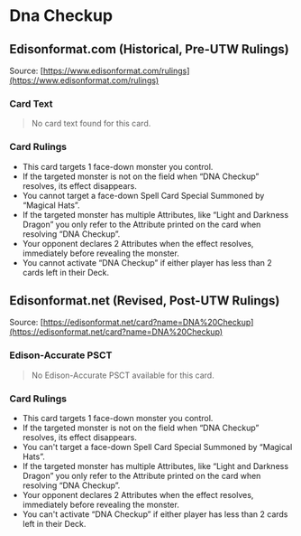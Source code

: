# Dna Checkup

## Edisonformat.com (Historical, Pre-UTW Rulings)

Source: [https://www.edisonformat.com/rulings](https://www.edisonformat.com/rulings)

### Card Text

> No card text found for this card.

### Card Rulings

*   This card targets 1 face-down monster you control.
*   If the targeted monster is not on the field when “DNA Checkup” resolves, its effect disappears.
*   You cannot target a face-down Spell Card Special Summoned by “Magical Hats”.
*   If the targeted monster has multiple Attributes, like “Light and Darkness Dragon” you only refer to the Attribute printed on the card when resolving “DNA Checkup”.
*   Your opponent declares 2 Attributes when the effect resolves, immediately before revealing the monster.
*   You cannot activate “DNA Checkup” if either player has less than 2 cards left in their Deck.

## Edisonformat.net (Revised, Post-UTW Rulings)

Source: [https://edisonformat.net/card?name=DNA%20Checkup](https://edisonformat.net/card?name=DNA%20Checkup)

### Edison-Accurate PSCT

> No Edison-Accurate PSCT available for this card.

### Card Rulings

*   This card targets 1 face-down monster you control.
*   If the targeted monster is not on the field when “DNA Checkup” resolves, its effect disappears.
*   You can't target a face-down Spell Card Special Summoned by “Magical Hats”.
*   If the targeted monster has multiple Attributes, like “Light and Darkness Dragon” you only refer to the Attribute printed on the card when resolving “DNA Checkup”.
*   Your opponent declares 2 Attributes when the effect resolves, immediately before revealing the monster.
*   You can't activate “DNA Checkup” if either player has less than 2 cards left in their Deck.
            